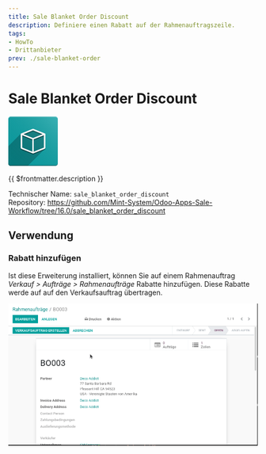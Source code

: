 ```yaml
---
title: Sale Blanket Order Discount
description: Definiere einen Rabatt auf der Rahmenauftragszeile.
tags:
- HowTo
- Drittanbieter
prev: ./sale-blanket-order
---
```

# Sale Blanket Order Discount
![icon_oms_box](attachments/icon_oms_box.png)

{{ $frontmatter.description }}

Technischer Name: `sale_blanket_order_discount`\
Repository: <https://github.com/Mint-System/Odoo-Apps-Sale-Workflow/tree/16.0/sale_blanket_order_discount>

## Verwendung

### Rabatt hinzufügen

Ist diese Erweiterung installiert, können Sie auf einem Rahmenauftrag *Verkauf > Aufträge > Rahmenaufträge* Rabatte hinzufügen. Diese Rabatte werde auf auf den Verkaufsauftrag übertragen.

![Sale Blanket Order Discount](attachments/Sale%20Blanket%20Order%20Discount.gif)